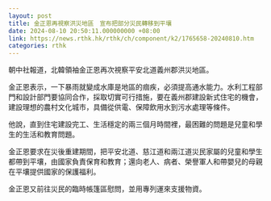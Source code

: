 ```yaml
---
layout: post
title: 金正恩再視察洪災地區　宣布把部分災民轉移到平壤
date: 2024-08-10 20:50:11.000000000 +08:00
link: https://news.rthk.hk/rthk/ch/component/k2/1765658-20240810.htm
categories: rthk
---
```


朝中社報道，北韓領袖金正恩再次視察平安北道義州郡洪災地區。

金正恩表示，一下暴雨就變成水庫是地區的痼疾，必須提高通水能力。水利工程部門和設計部門要協同合作，採取切實可行措施，要在義州郡建設新式住宅的機會，建設理想的農村文化城市，具備從供電、保障飲用水到污水處理等條件。

他說，直到住宅建設完工、生活穩定的兩三個月時間裡，最困難的問題是兒童和學生的生活和教育問題。

金正恩要求在災後重建期間，把平安北道、慈江道和兩江道災民家屬的兒童和學生都帶到平壤，由國家負責保育和教育；還向老人、病者、榮譽軍人和帶嬰兒的母親在平壤提供國家的保護福利。

金正恩又前往災民的臨時帳篷區慰問，並用專列運來支援物資。

